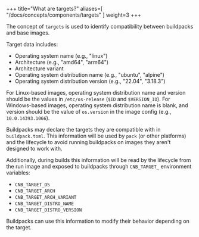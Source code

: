 
+++
title="What are targets?"
aliases=[
  "/docs/concepts/components/targets"
]
weight=3
+++

The concept of `targets` is used to identify compatibility between buildpacks and base images.

<!--more-->

Target data includes:
* Operating system name (e.g., "linux")
* Architecture (e.g., "amd64", "arm64")
* Architecture variant
* Operating system distribution name (e.g., "ubuntu", "alpine")
* Operating system distribution version (e.g., "22.04", "3.18.3")

For Linux-based images, operating system distribution name and version should be the values in `/etc/os-release` (`$ID` and `$VERSION_ID`).
For Windows-based images, operating system distribution name is blank, and version should be the value of `os.version` in the image config (e.g., `10.0.14393.1066`).

Buildpacks may declare the targets they are compatible with in `buildpack.toml`.
This information will be used by `pack` (or other platforms) and the lifecycle to avoid running buildpacks on images they aren't designed to work with.

Additionally, during builds this information will be read by the lifecycle from the run image and exposed to buildpacks through `CNB_TARGET_` environment variables:
* `CNB_TARGET_OS`
* `CNB_TARGET_ARCH`
* `CNB_TARGET_ARCH_VARIANT`
* `CNB_TARGET_DISTRO_NAME`
* `CNB_TARGET_DISTRO_VERSION`

Buildpacks can use this information to modify their behavior depending on the target.
